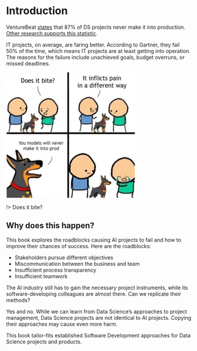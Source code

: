 # Introduction

VentureBeat [states](https://venturebeat.com/2019/07/19/why-do-87-of-data-science-projects-never-make-it-into-production/) that 87% of DS projects never make it into production. [Other research supports this statistic](https://designingforanalytics.com/resources/failure-rates-for-analytics-bi-iot-and-big-data-projects-85-yikes/).

IT projects, on average, are faring better. According to Gartner, they fail 50% of the time, which means IT projects are at least getting into operation. The reasons for the failure include unachieved goals, budget overruns, or missed deadlines.

![87% of DS projects never make it into production](_images/never2prod.png)

!> Does it bite?

## Why does this happen?

This book explores the roadblocks causing AI projects to fail and how to improve their chances of success. Here are the roadblocks:  

* Stakeholders pursue different objectives
* Miscommunication between the business and team
* Insufficient process transparency
* Insufficient teamwork

The AI industry still has to gain the necessary project instruments, while its software-developing colleagues are almost there. Can we replicate their methods?  

Yes and no. While we can learn from Data Science’s approaches to project management, Data Science projects are not identical to AI projects. Copying their approaches may cause even more harm.

This book tailor-fits established Software Development approaches for Data Science projects and products.
